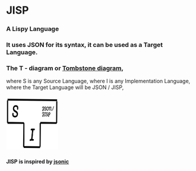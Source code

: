 # JISP
### A Lispy Language 
### It uses JSON for its syntax, it can be used as a Target Language.

### The T - diagram or [Tombstone diagram](https://en.wikipedia.org/wiki/Tombstone_diagram),
where S is any Source Language,
where I is any Implementation Language,
where the Target Language will be JSON / JISP,

#### <img src="./T-Diagram-JISP.svg" style="height:10em;width:10em"/>

#### JISP is inspired by [jsonic](https://github.com/zaach/jsonic)
